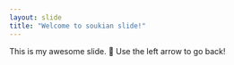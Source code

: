 ```yaml
---
layout: slide
title: "Welcome to soukian slide!"
---
```

This is my awesome slide. :tada:
Use the left arrow to go back!

